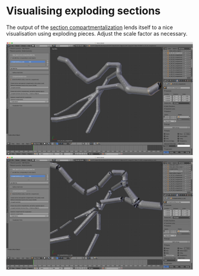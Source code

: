 # Visualising exploding sections

The output of the [section compartmentalization](../creating_compartments) lends itself to a nice visualisation using exploding pieces. Adjust the scale factor as necessary.

![Starting](../figures/exploding_sections_1.jpg?raw=true "Starting")
![Output](../figures/exploding_sections_2.jpg?raw=true "Output")
